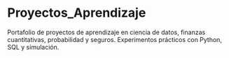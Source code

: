 # Proyectos_Aprendizaje
Portafolio de proyectos de aprendizaje en ciencia de datos, finanzas cuantitativas, probabilidad y seguros. Experimentos prácticos con Python, SQL y simulación.
